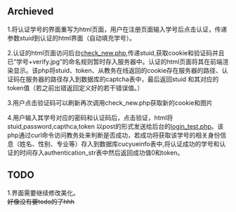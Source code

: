 ## Archieved 
1.将认证学号的界面重写为html页面，用户在注册页面输入学号后点击认证，传递参数stuid到认证的html界面（自动填充学号）。  

2.认证的html页面访问后台[check_new.php](http://www.13xinan.com/grade/check_new.php),传递stuid,获取cookie和验证码并且已“学号+verify.jpg”的命名规则暂时存入服务器中。认证的html页面将其在前端渲染显示。该php将stuid、token、从教务在线返回的cookie存在服务器的路径、认证码在服务器的路径存入到数据库的captcha表中，最后返回stuid 和其对应的token值（若之前出错返回定义好的若干错误值。）

3.用户点击验证码可以刷新再次调用check_new.php获取新的cookie和图片 

4.用户输入其学号对应的密码和认证码后，点击验证，html将stuid,password,capthca,token 以post的形式发送给后台的[login_test.php](http://www.13xinan.com/grade/login_test.php)。该php通过curl命令访问教务处来判断是否成功，若成功将获取该学号的相关身份信息（姓名、性别、专业等）存入到数据库cucyueinfo表中,将认证成功的学号和认证的时间存入authentication_str表中然后返回成功值0和token。  

## TODO  

1.界面需要继续修改美化。    
~~好像没有要todo的了hhh~~